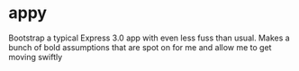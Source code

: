 appy
====

Bootstrap a typical Express 3.0 app with even less fuss than usual. Makes a bunch of bold assumptions that are spot on for me and allow me to get moving swiftly